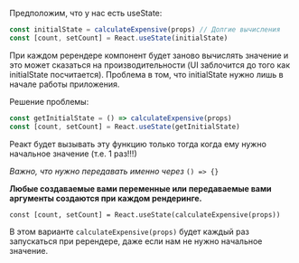 Предположим, что у нас есть useState:
```js
const initialState = calculateExpensive(props) // Долгие вычисления
const [count, setCount] = React.useState(initialState)
```
При каждом ререндере компонент будет заново вычислять значение и это может сказаться на производительности (UI заблочится до того как initialState посчитается). Проблема в том, что initialState нужно лишь в начале работы приложения.

Решение проблемы:
```js
const getInitialState = () => calculateExpensive(props)
const [count, setCount] = React.useState(getInitialState)
```

Реакт будет вызывать эту функцию только тогда когда ему нужно начальное значение (т.е. 1 раз!!!)

_Важно, что нужно передавать именно через_ `() => {}`

__Любые создаваемые вами переменные или передаваемые вами аргументы создаются при каждом рендеринге.__

```JS
const [count, setCount] = React.useState(calculateExpensive(props))
```

В этом варианте `calculateExpensive(props)` будет каждый раз запускаться при ререндере, даже если нам не нужно начальное значение.

